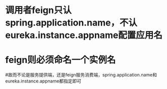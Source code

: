 # 调用者feign只认spring.application.name，不认eureka.instance.appname配置应用名
# feign则必须命名一个实例名
#故而不论是服务提供端，还是feign服务消费端，spring.application.name和eureka.instance.appname都指定即可